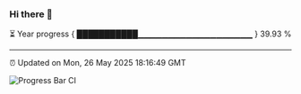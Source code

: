 ### Hi there 👋

⏳ Year progress { ███████████▁▁▁▁▁▁▁▁▁▁▁▁▁▁▁▁▁▁▁ } 39.93 %

---

⏰ Updated on Mon, 26 May 2025 18:16:49 GMT

![Progress Bar CI](https://github.com/code-lakshay/GitHub-Actions-Demo/workflows/Progress%20Bar%20CI/badge.svg)
